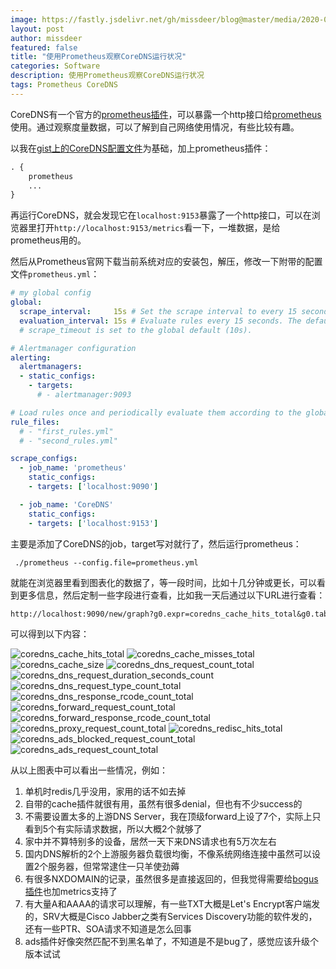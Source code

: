 ```yaml
---
image: https://fastly.jsdelivr.net/gh/missdeer/blog@master/media/2020-03-21/coredns_cache_hits_total.png
layout: post
author: missdeer
featured: false
title: "使用Prometheus观察CoreDNS运行状况"
categories: Software
description: 使用Prometheus观察CoreDNS运行状况
tags: Prometheus CoreDNS
---
```

CoreDNS有一个官方的[prometheus插件](https://coredns.io/plugins/metrics/)，可以暴露一个http接口给[prometheus](https://prometheus.io/download/)使用。通过观察度量数据，可以了解到自己网络使用情况，有些比较有趣。

以我在[gist上的CoreDNS配置文件](https://gist.github.com/missdeer/5c7c82b5b67f8afb41cfd43d51b82c2d)为基础，加上prometheus插件：

```txt
. {
    prometheus
    ...
}
```

再运行CoreDNS，就会发现它在`localhost:9153`暴露了一个http接口，可以在浏览器里打开`http://localhost:9153/metrics`看一下，一堆数据，是给prometheus用的。

然后从Prometheus官网下载当前系统对应的安装包，解压，修改一下附带的配置文件`prometheus.yml`：

```yaml
# my global config
global:
  scrape_interval:     15s # Set the scrape interval to every 15 seconds. Default is every 1 minute.
  evaluation_interval: 15s # Evaluate rules every 15 seconds. The default is every 1 minute.
  # scrape_timeout is set to the global default (10s).

# Alertmanager configuration
alerting:
  alertmanagers:
  - static_configs:
    - targets:
      # - alertmanager:9093

# Load rules once and periodically evaluate them according to the global 'evaluation_interval'.
rule_files:
  # - "first_rules.yml"
  # - "second_rules.yml"

scrape_configs:
  - job_name: 'prometheus'
    static_configs:
    - targets: ['localhost:9090']

  - job_name: 'CoreDNS'
    static_configs:
    - targets: ['localhost:9153']
```

主要是添加了CoreDNS的job，target写对就行了，然后运行prometheus：

```shell
 ./prometheus --config.file=prometheus.yml
```

就能在浏览器里看到图表化的数据了，等一段时间，比如十几分钟或更长，可以看到更多信息，然后定制一些字段进行查看，比如我一天后通过以下URL进行查看：

```txt
http://localhost:9090/new/graph?g0.expr=coredns_cache_hits_total&g0.tab=0&g0.stacked=0&g0.range_input=1d&g1.expr=coredns_cache_misses_total&g1.tab=0&g1.stacked=0&g1.range_input=1d&g2.expr=coredns_cache_size&g2.tab=0&g2.stacked=0&g2.range_input=1d&g3.expr=coredns_dns_request_count_total&g3.tab=0&g3.stacked=0&g3.range_input=1d&g4.expr=coredns_dns_request_duration_seconds_count&g4.tab=0&g4.stacked=0&g4.range_input=1d&g5.expr=coredns_dns_request_type_count_total&g5.tab=0&g5.stacked=0&g5.range_input=1d&g6.expr=coredns_dns_response_rcode_count_total&g6.tab=0&g6.stacked=0&g6.range_input=1d&g7.expr=coredns_forward_request_count_total&g7.tab=0&g7.stacked=0&g7.range_input=1d&g8.expr=coredns_forward_response_rcode_count_total&g8.tab=0&g8.stacked=0&g8.range_input=1d&g9.expr=coredns_proxy_request_count_total&g9.tab=0&g9.stacked=0&g9.range_input=1d&g10.expr=coredns_redisc_hits_total&g10.tab=0&g10.stacked=0&g10.range_input=1d&g11.expr=coredns_ads_blocked_request_count_total&g11.tab=0&g11.stacked=0&g11.range_input=1d&g12.expr=coredns_ads_request_count_total&g12.tab=0&g12.stacked=0&g12.range_input=1d
```

可以得到以下内容：

![coredns_cache_hits_total](https://fastly.jsdelivr.net/gh/missdeer/blog@master/media/2020-03-21/coredns_cache_hits_total.png)
![coredns_cache_misses_total](https://fastly.jsdelivr.net/gh/missdeer/blog@master/media/2020-03-21/coredns_cache_misses_total.png)
![coredns_cache_size](https://fastly.jsdelivr.net/gh/missdeer/blog@master/media/2020-03-21/coredns_cache_size.png)
![coredns_dns_request_count_total](https://fastly.jsdelivr.net/gh/missdeer/blog@master/media/2020-03-21/coredns_dns_request_count_total.png)
![coredns_dns_request_duration_seconds_count](https://fastly.jsdelivr.net/gh/missdeer/blog@master/media/2020-03-21/coredns_dns_request_duration_seconds_count.png)
![coredns_dns_request_type_count_total](https://fastly.jsdelivr.net/gh/missdeer/blog@master/media/2020-03-21/coredns_dns_request_type_count_total.png)
![coredns_dns_response_rcode_count_total](https://fastly.jsdelivr.net/gh/missdeer/blog@master/media/2020-03-21/coredns_dns_response_rcode_count_total.png)
![coredns_forward_request_count_total](https://fastly.jsdelivr.net/gh/missdeer/blog@master/media/2020-03-21/coredns_forward_request_count_total.png)
![coredns_forward_response_rcode_count_total](https://fastly.jsdelivr.net/gh/missdeer/blog@master/media/2020-03-21/coredns_forward_response_rcode_count_total.png)
![coredns_proxy_request_count_total](https://fastly.jsdelivr.net/gh/missdeer/blog@master/media/2020-03-21/coredns_proxy_request_count_total.png)
![coredns_redisc_hits_total](https://fastly.jsdelivr.net/gh/missdeer/blog@master/media/2020-03-21/coredns_redisc_hits_total.png)
![coredns_ads_blocked_request_count_total](https://fastly.jsdelivr.net/gh/missdeer/blog@master/media/2020-03-21/coredns_ads_blocked_request_count_total.png)
![coredns_ads_request_count_total](https://fastly.jsdelivr.net/gh/missdeer/blog@master/media/2020-03-21/coredns_ads_request_count_total.png)

从以上图表中可以看出一些情况，例如：

1. 单机时redis几乎没用，家用的话不如去掉
2. 自带的cache插件就很有用，虽然有很多denial，但也有不少success的
3. 不需要设置太多的上游DNS Server，我在顶级forward上设了7个，实际上只看到5个有实际请求数据，所以大概2个就够了
4. 家中并不算特别多的设备，居然一天下来DNS请求也有5万次左右
5. 国内DNS解析的2个上游服务器负载很均衡，不像系统网络连接中虽然可以设置2个服务器，但常常逮住一只羊使劲薅
6. 有很多NXDOMAIN的记录，虽然很多是直接返回的，但我觉得需要给[bogus插件](https://github.com/missdeer/bogus)也加metrics支持了
7. 有大量A和AAAA的请求可以理解，有一些TXT大概是Let's Encrypt客户端发的，SRV大概是Cisco Jabber之类有Services Discovery功能的软件发的，还有一些PTR、SOA请求不知道是怎么回事
8. ads插件好像突然匹配不到黑名单了，不知道是不是bug了，感觉应该升级个版本试试